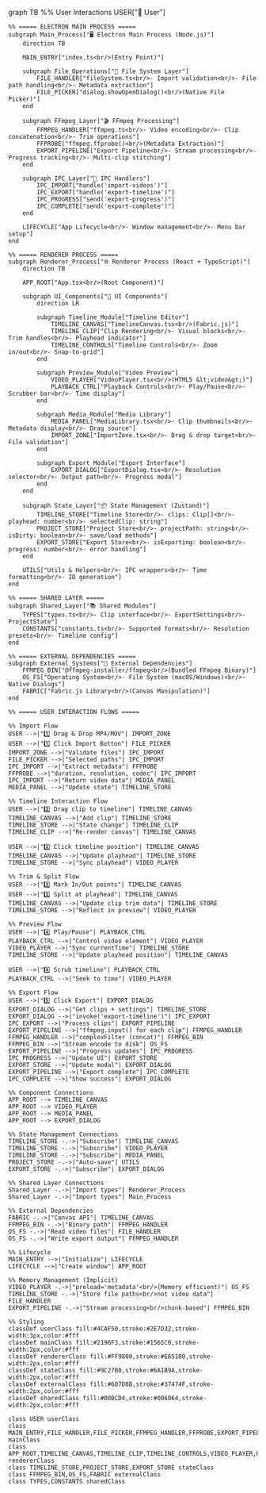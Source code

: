 graph TB
    %% User Interactions
    USER["👤 User"]
    
    %% ===== ELECTRON MAIN PROCESS =====
    subgraph Main_Process["🖥️ Electron Main Process (Node.js)"]
        direction TB
        
        MAIN_ENTRY["index.ts<br/>(Entry Point)"]
        
        subgraph File_Operations["📁 File System Layer"]
            FILE_HANDLER["fileSystem.ts<br/>- Import validation<br/>- File path handling<br/>- Metadata extraction"]
            FILE_PICKER["dialog.showOpenDialog()<br/>(Native File Picker)"]
        end
        
        subgraph FFmpeg_Layer["🎬 FFmpeg Processing"]
            FFMPEG_HANDLER["ffmpeg.ts<br/>- Video encoding<br/>- Clip concatenation<br/>- Trim operations"]
            FFPROBE["ffmpeg.ffprobe()<br/>(Metadata Extraction)"]
            EXPORT_PIPELINE["Export Pipeline<br/>- Stream processing<br/>- Progress tracking<br/>- Multi-clip stitching"]
        end
        
        subgraph IPC_Layer["🔌 IPC Handlers"]
            IPC_IMPORT["handle('import-videos')"]
            IPC_EXPORT["handle('export-timeline')"]
            IPC_PROGRESS["send('export-progress')"]
            IPC_COMPLETE["send('export-complete')"]
        end
        
        LIFECYCLE["App Lifecycle<br/>- Window management<br/>- Menu bar setup"]
    end
    
    %% ===== RENDERER PROCESS =====
    subgraph Renderer_Process["🌐 Renderer Process (React + TypeScript)"]
        direction TB
        
        APP_ROOT["App.tsx<br/>(Root Component)"]
        
        subgraph UI_Components["🎨 UI Components"]
            direction LR
            
            subgraph Timeline_Module["Timeline Editor"]
                TIMELINE_CANVAS["TimelineCanvas.tsx<br/>(Fabric.js)"]
                TIMELINE_CLIP["Clip Rendering<br/>- Visual blocks<br/>- Trim handles<br/>- Playhead indicator"]
                TIMELINE_CONTROLS["Timeline Controls<br/>- Zoom in/out<br/>- Snap-to-grid"]
            end
            
            subgraph Preview_Module["Video Preview"]
                VIDEO_PLAYER["VideoPlayer.tsx<br/>(HTML5 &lt;video&gt;)"]
                PLAYBACK_CTRL["Playback Controls<br/>- Play/Pause<br/>- Scrubber bar<br/>- Time display"]
            end
            
            subgraph Media_Module["Media Library"]
                MEDIA_PANEL["MediaLibrary.tsx<br/>- Clip thumbnails<br/>- Metadata display<br/>- Drag source"]
                IMPORT_ZONE["ImportZone.tsx<br/>- Drag & drop target<br/>- File validation"]
            end
            
            subgraph Export_Module["Export Interface"]
                EXPORT_DIALOG["ExportDialog.tsx<br/>- Resolution selector<br/>- Output path<br/>- Progress modal"]
            end
        end
        
        subgraph State_Layer["📦 State Management (Zustand)"]
            TIMELINE_STORE["Timeline Store<br/>- clips: Clip[]<br/>- playhead: number<br/>- selectedClip: string"]
            PROJECT_STORE["Project Store<br/>- projectPath: string<br/>- isDirty: boolean<br/>- save/load methods"]
            EXPORT_STORE["Export Store<br/>- isExporting: boolean<br/>- progress: number<br/>- error handling"]
        end
        
        UTILS["Utils & Helpers<br/>- IPC wrappers<br/>- Time formatting<br/>- ID generation"]
    end
    
    %% ===== SHARED LAYER =====
    subgraph Shared_Layer["📚 Shared Modules"]
        TYPES["types.ts<br/>- Clip interface<br/>- ExportSettings<br/>- ProjectState"]
        CONSTANTS["constants.ts<br/>- Supported formats<br/>- Resolution presets<br/>- Timeline config"]
    end
    
    %% ===== EXTERNAL DEPENDENCIES =====
    subgraph External_Systems["🔧 External Dependencies"]
        FFMPEG_BIN["@ffmpeg-installer/ffmpeg<br/>(Bundled FFmpeg Binary)"]
        OS_FS["Operating System<br/>- File System (macOS/Windows)<br/>- Native Dialogs"]
        FABRIC["Fabric.js Library<br/>(Canvas Manipulation)"]
    end
    
    %% ===== USER INTERACTION FLOWS =====
    
    %% Import Flow
    USER -->|"1️⃣ Drag & Drop MP4/MOV"| IMPORT_ZONE
    USER -->|"1️⃣ Click Import Button"| FILE_PICKER
    IMPORT_ZONE -->|"Validate files"| IPC_IMPORT
    FILE_PICKER -->|"Selected paths"| IPC_IMPORT
    IPC_IMPORT -->|"Extract metadata"| FFPROBE
    FFPROBE -->|"duration, resolution, codec"| IPC_IMPORT
    IPC_IMPORT -->|"Return video data"| MEDIA_PANEL
    MEDIA_PANEL -->|"Update state"| TIMELINE_STORE
    
    %% Timeline Interaction Flow
    USER -->|"2️⃣ Drag clip to timeline"| TIMELINE_CANVAS
    TIMELINE_CANVAS -->|"Add clip"| TIMELINE_STORE
    TIMELINE_STORE -->|"State change"| TIMELINE_CLIP
    TIMELINE_CLIP -->|"Re-render canvas"| TIMELINE_CANVAS
    
    USER -->|"2️⃣ Click timeline position"| TIMELINE_CANVAS
    TIMELINE_CANVAS -->|"Update playhead"| TIMELINE_STORE
    TIMELINE_STORE -->|"Sync playhead"| VIDEO_PLAYER
    
    %% Trim & Split Flow
    USER -->|"3️⃣ Mark In/Out points"| TIMELINE_CANVAS
    USER -->|"3️⃣ Split at playhead"| TIMELINE_CANVAS
    TIMELINE_CANVAS -->|"Update clip trim data"| TIMELINE_STORE
    TIMELINE_STORE -->|"Reflect in preview"| VIDEO_PLAYER
    
    %% Preview Flow
    USER -->|"4️⃣ Play/Pause"| PLAYBACK_CTRL
    PLAYBACK_CTRL -->|"Control video element"| VIDEO_PLAYER
    VIDEO_PLAYER -->|"Sync currentTime"| TIMELINE_STORE
    TIMELINE_STORE -->|"Update playhead position"| TIMELINE_CANVAS
    
    USER -->|"4️⃣ Scrub timeline"| PLAYBACK_CTRL
    PLAYBACK_CTRL -->|"Seek to time"| VIDEO_PLAYER
    
    %% Export Flow
    USER -->|"5️⃣ Click Export"| EXPORT_DIALOG
    EXPORT_DIALOG -->|"Get clips + settings"| TIMELINE_STORE
    EXPORT_DIALOG -->|"invoke('export-timeline')"| IPC_EXPORT
    IPC_EXPORT -->|"Process clips"| EXPORT_PIPELINE
    EXPORT_PIPELINE -->|"ffmpeg.input() for each clip"| FFMPEG_HANDLER
    FFMPEG_HANDLER -->|"complexFilter (concat)"| FFMPEG_BIN
    FFMPEG_BIN -->|"Stream encode to disk"| OS_FS
    EXPORT_PIPELINE -->|"Progress updates"| IPC_PROGRESS
    IPC_PROGRESS -->|"Update UI"| EXPORT_STORE
    EXPORT_STORE -->|"Update modal"| EXPORT_DIALOG
    EXPORT_PIPELINE -->|"Export complete"| IPC_COMPLETE
    IPC_COMPLETE -->|"Show success"| EXPORT_DIALOG
    
    %% Component Connections
    APP_ROOT --> TIMELINE_CANVAS
    APP_ROOT --> VIDEO_PLAYER
    APP_ROOT --> MEDIA_PANEL
    APP_ROOT --> EXPORT_DIALOG
    
    %% State Management Connections
    TIMELINE_STORE -.->|"Subscribe"| TIMELINE_CANVAS
    TIMELINE_STORE -.->|"Subscribe"| VIDEO_PLAYER
    TIMELINE_STORE -.->|"Subscribe"| MEDIA_PANEL
    PROJECT_STORE -.->|"Auto-save"| UTILS
    EXPORT_STORE -.->|"Subscribe"| EXPORT_DIALOG
    
    %% Shared Layer Connections
    Shared_Layer -.->|"Import types"| Renderer_Process
    Shared_Layer -.->|"Import types"| Main_Process
    
    %% External Dependencies
    FABRIC -.->|"Canvas API"| TIMELINE_CANVAS
    FFMPEG_BIN -.->|"Binary path"| FFMPEG_HANDLER
    OS_FS -.->|"Read video files"| FILE_HANDLER
    OS_FS -.->|"Write export output"| FFMPEG_HANDLER
    
    %% Lifecycle
    MAIN_ENTRY -->|"Initialize"| LIFECYCLE
    LIFECYCLE -->|"Create window"| APP_ROOT
    
    %% Memory Management (Implicit)
    VIDEO_PLAYER -.->|"preload='metadata'<br/>(Memory efficient)"| OS_FS
    TIMELINE_STORE -.->|"Store file paths<br/>not video data"| FILE_HANDLER
    EXPORT_PIPELINE -.->|"Stream processing<br/>chunk-based"| FFMPEG_BIN
    
    %% Styling
    classDef userClass fill:#4CAF50,stroke:#2E7D32,stroke-width:3px,color:#fff
    classDef mainClass fill:#2196F3,stroke:#1565C0,stroke-width:2px,color:#fff
    classDef rendererClass fill:#FF9800,stroke:#E65100,stroke-width:2px,color:#fff
    classDef stateClass fill:#9C27B0,stroke:#6A1B9A,stroke-width:2px,color:#fff
    classDef externalClass fill:#607D8B,stroke:#37474F,stroke-width:2px,color:#fff
    classDef sharedClass fill:#00BCD4,stroke:#006064,stroke-width:2px,color:#fff
    
    class USER userClass
    class MAIN_ENTRY,FILE_HANDLER,FILE_PICKER,FFMPEG_HANDLER,FFPROBE,EXPORT_PIPELINE,IPC_IMPORT,IPC_EXPORT,IPC_PROGRESS,IPC_COMPLETE,LIFECYCLE mainClass
    class APP_ROOT,TIMELINE_CANVAS,TIMELINE_CLIP,TIMELINE_CONTROLS,VIDEO_PLAYER,PLAYBACK_CTRL,MEDIA_PANEL,IMPORT_ZONE,EXPORT_DIALOG,UTILS rendererClass
    class TIMELINE_STORE,PROJECT_STORE,EXPORT_STORE stateClass
    class FFMPEG_BIN,OS_FS,FABRIC externalClass
    class TYPES,CONSTANTS sharedClass
